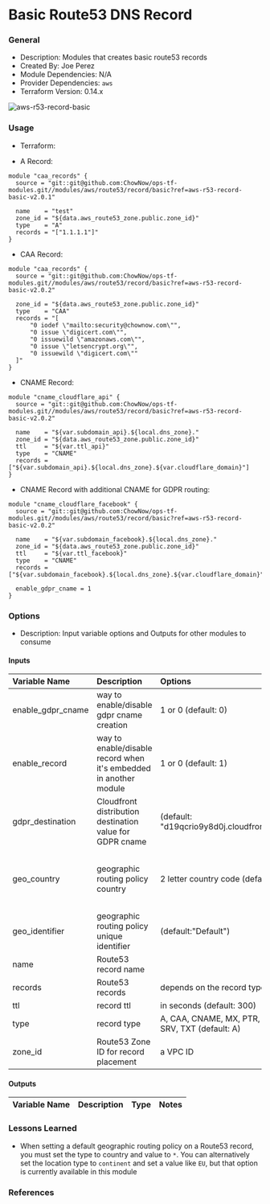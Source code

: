 # Basic Route53 DNS Record

### General

* Description: Modules that creates basic route53 records
* Created By: Joe Perez
* Module Dependencies: N/A
* Provider Dependencies: `aws`
* Terraform Version: 0.14.x

![aws-r53-record-basic](https://github.com/ChowNow/ops-tf-modules/workflows/aws-r53-record-basic/badge.svg)

### Usage

* Terraform:


* A Record:

```hcl
module "caa_records" {
  source = "git::git@github.com:ChowNow/ops-tf-modules.git//modules/aws/route53/record/basic?ref=aws-r53-record-basic-v2.0.1"

  name    = "test"
  zone_id = "${data.aws_route53_zone.public.zone_id}"
  type    = "A"
  records = "["1.1.1.1"]"
}

```

* CAA Record:
```hcl
module "caa_records" {
  source = "git::git@github.com:ChowNow/ops-tf-modules.git//modules/aws/route53/record/basic?ref=aws-r53-record-basic-v2.0.2"

  zone_id = "${data.aws_route53_zone.public.zone_id}"
  type    = "CAA"
  records = "[
      "0 iodef \"mailto:security@chownow.com\"",
      "0 issue \"digicert.com\"",
      "0 issuewild \"amazonaws.com\"",
      "0 issue \"letsencrypt.org\"",
      "0 issuewild \"digicert.com\""
  ]"
}

```

* CNAME Record:

```hcl
module "cname_cloudflare_api" {
  source = "git::git@github.com:ChowNow/ops-tf-modules.git//modules/aws/route53/record/basic?ref=aws-r53-record-basic-v2.0.2"

  name    = "${var.subdomain_api}.${local.dns_zone}."
  zone_id = "${data.aws_route53_zone.public.zone_id}"
  ttl     = "${var.ttl_api}"
  type    = "CNAME"
  records = ["${var.subdomain_api}.${local.dns_zone}.${var.cloudflare_domain}"]
}
```

* CNAME Record with additional CNAME for GDPR routing:

```hcl
module "cname_cloudflare_facebook" {
  source = "git::git@github.com:ChowNow/ops-tf-modules.git//modules/aws/route53/record/basic?ref=aws-r53-record-basic-v2.0.2"

  name    = "${var.subdomain_facebook}.${local.dns_zone}."
  zone_id = "${data.aws_route53_zone.public.zone_id}"
  ttl     = "${var.ttl_facebook}"
  type    = "CNAME"
  records = ["${var.subdomain_facebook}.${local.dns_zone}.${var.cloudflare_domain}"]

  enable_gdpr_cname = 1
}
```



### Options

* Description: Input variable options and Outputs for other modules to consume

#### Inputs

| Variable Name     | Description                                                       | Options                                            |  Type  | Required? | Notes                                            |
| :---------------- | :---------------------------------------------------------------- | :------------------------------------------------- | :----: | :-------: | :----------------------------------------------- |
| enable_gdpr_cname | way to enable/disable gdpr cname creation                         | 1 or 0 (default: 0)                                |  int   |    No     | N/A                                              |
| enable_record     | way to enable/disable record when it's embedded in another module | 1 or 0 (default: 1)                                |  int   |    No     | N/A                                              |
| gdpr_destination  | Cloudfront distribution destination value for GDPR cname          | (default: "d19qcrio9y8d0j.cloudfront.net")         | string |    No     | N/A                                              |
| geo_country       | geographic routing policy country                                 | 2 letter country code (default: *)                 | string |    No     | `*` represents the "default" policy for a record |
| geo_identifier    | geographic routing policy unique identifier                       | (default:"Default")                                | string |    No     | N/A                                              |
| name              | Route53 record name                                               |                                                    | string |    No     | N/A                                              |
| records           | Route53 records                                                   | depends on the record type                         |  list  |    Yes    | N/A                                              |
| ttl               | record ttl                                                        | in seconds (default: 300)                          | string |    No     | N/A                                              |
| type              | record type                                                       | A, CAA, CNAME, MX, PTR, SPF, SRV, TXT (default: A) | string |    No     | N/A                                              |
| zone_id           | Route53 Zone ID for record placement                              | a VPC ID                                           | string |    Yes    | N/A                                              |

#### Outputs

| Variable Name | Description | Type  | Notes |
| :------------ | :---------- | :---: | :---- |

### Lessons Learned

* When setting a default geographic routing policy on a Route53 record, you must set the type to country and value to `*`. You can alternatively set the location type to `continent` and set a value like `EU`, but that option is currently available in this module

### References
